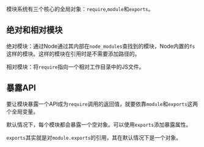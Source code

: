 模块系统有三个核心的全局对象：`require`,`module`和`exports`。

## 绝对和相对模块

绝对模块：通过Node通过其内部在`node_modules`查找到的模块，Node内置的`fs`这样的模块。这样的模块在引用时是不需要添加路径的。

相对模块：将`require`指向一个相对工作目录中的JS文件。

## 暴露API

要让模块暴露一个API成为`require`调用的返回值，就要依靠`module`和`exports`这两个全局变量。

默认情况下，每个模块都会暴露一个空对象。可以使用`exports`添加暴露属性。

`exports`其实就是对`module.exports`的引用，其在默认情况下是一个对象。